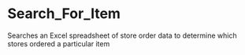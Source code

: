 # Search_For_Item
Searches an Excel spreadsheet of store order data to determine which stores ordered a particular item
